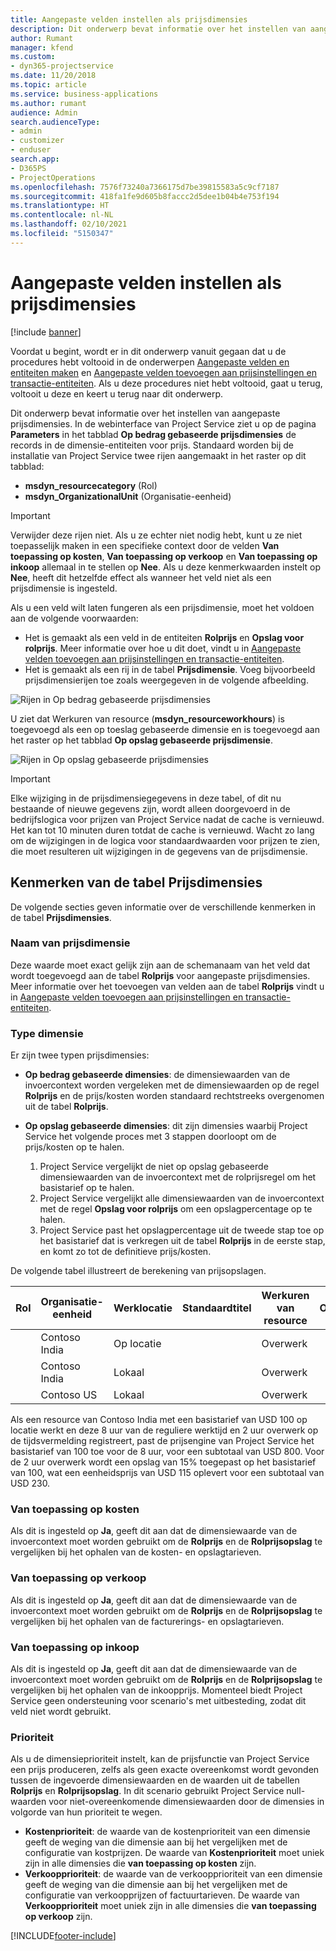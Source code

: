 ```yaml
---
title: Aangepaste velden instellen als prijsdimensies
description: Dit onderwerp bevat informatie over het instellen van aangepaste prijsdimensies.
author: Rumant
manager: kfend
ms.custom:
- dyn365-projectservice
ms.date: 11/20/2018
ms.topic: article
ms.service: business-applications
ms.author: rumant
audience: Admin
search.audienceType:
- admin
- customizer
- enduser
search.app:
- D365PS
- ProjectOperations
ms.openlocfilehash: 7576f73240a7366175d7be39815583a5c9cf7187
ms.sourcegitcommit: 418fa1fe9d605b8faccc2d5dee1b04b4e753f194
ms.translationtype: HT
ms.contentlocale: nl-NL
ms.lasthandoff: 02/10/2021
ms.locfileid: "5150347"
---
```

# <a name="setting-up-custom-fields-as-pricing-dimensions"></a>Aangepaste velden instellen als prijsdimensies 

[!include [banner](../includes/psa-now-project-operations.md)]

Voordat u begint, wordt er in dit onderwerp vanuit gegaan dat u de procedures hebt voltooid in de onderwerpen [Aangepaste velden en entiteiten maken](create-custom-fields-entities.md) en [Aangepaste velden toevoegen aan prijsinstellingen en transactie-entiteiten](field-references.md). Als u deze procedures niet hebt voltooid, gaat u terug, voltooit u deze en keert u terug naar dit onderwerp. 

Dit onderwerp bevat informatie over het instellen van aangepaste prijsdimensies. In de webinterface van Project Service ziet u op de pagina **Parameters** in het tabblad **Op bedrag gebaseerde prijsdimensies** de records in de dimensie-entiteiten voor prijs. Standaard worden bij de installatie van Project Service twee rijen aangemaakt in het raster op dit tabblad:

- **msdyn_resourcecategory** (Rol)
- **msdyn_OrganizationalUnit** (Organisatie-eenheid)

> [!IMPORTANT]
> Verwijder deze rijen niet. Als u ze echter niet nodig hebt, kunt u ze niet toepasselijk maken in een specifieke context door de velden **Van toepassing op kosten**, **Van toepassing op verkoop** en **Van toepassing op inkoop** allemaal in te stellen op **Nee**. Als u deze kenmerkwaarden instelt op **Nee**, heeft dit hetzelfde effect als wanneer het veld niet als een prijsdimensie is ingesteld.

Als u een veld wilt laten fungeren als een prijsdimensie, moet het voldoen aan de volgende voorwaarden:

- Het is gemaakt als een veld in de entiteiten **Rolprijs** en **Opslag voor rolprijs**. Meer informatie over hoe u dit doet, vindt u in [Aangepaste velden toevoegen aan prijsinstellingen en transactie-entiteiten](field-references.md).
- Het is gemaakt als een rij in de tabel **Prijsdimensie**. Voeg bijvoorbeeld prijsdimensierijen toe zoals weergegeven in de volgende afbeelding. 

![Rijen in Op bedrag gebaseerde prijsdimensies](media/Amt-based-PD.png)

U ziet dat Werkuren van resource (**msdyn_resourceworkhours**) is toegevoegd als een op toeslag gebaseerde dimensie en is toegevoegd aan het raster op het tabblad **Op opslag gebaseerde prijsdimensie**.

![Rijen in Op opslag gebaseerde prijsdimensies](media/Markup-based-PD.png)

> [!IMPORTANT]
> Elke wijziging in de prijsdimensiegegevens in deze tabel, of dit nu bestaande of nieuwe gegevens zijn, wordt alleen doorgevoerd in de bedrijfslogica voor prijzen van Project Service nadat de cache is vernieuwd. Het kan tot 10 minuten duren totdat de cache is vernieuwd. Wacht zo lang om de wijzigingen in de logica voor standaardwaarden voor prijzen te zien, die moet resulteren uit wijzigingen in de gegevens van de prijsdimensie.


## <a name="attributes-of-the-pricing-dimensions-table"></a>Kenmerken van de tabel Prijsdimensies
De volgende secties geven informatie over de verschillende kenmerken in de tabel **Prijsdimensies**.

### <a name="pricing-dimension-name"></a>Naam van prijsdimensie
Deze waarde moet exact gelijk zijn aan de schemanaam van het veld dat wordt toegevoegd aan de tabel **Rolprijs** voor aangepaste prijsdimensies. Meer informatie over het toevoegen van velden aan de tabel **Rolprijs** vindt u in [Aangepaste velden toevoegen aan prijsinstellingen en transactie-entiteiten](field-references.md).

### <a name="type-of-dimension"></a>Type dimensie
Er zijn twee typen prijsdimensies:
  
  - **Op bedrag gebaseerde dimensies**: de dimensiewaarden van de invoercontext worden vergeleken met de dimensiewaarden op de regel **Rolprijs** en de prijs/kosten worden standaard rechtstreeks overgenomen uit de tabel **Rolprijs**.
  - **Op opslag gebaseerde dimensies**: dit zijn dimensies waarbij Project Service het volgende proces met 3 stappen doorloopt om de prijs/kosten op te halen.
 
    1. Project Service vergelijkt de niet op opslag gebaseerde dimensiewaarden van de invoercontext met de rolprijsregel om het basistarief op te halen.
    2. Project Service vergelijkt alle dimensiewaarden van de invoercontext met de regel **Opslag voor rolprijs** om een opslagpercentage op te halen.
    3. Project Service past het opslagpercentage uit de tweede stap toe op het basistarief dat is verkregen uit de tabel **Rolprijs** in de eerste stap, en komt zo tot de definitieve prijs/kosten.
   
   De volgende tabel illustreert de berekening van prijsopslagen.
  
| Rol        | Organisatie-eenheid    |Werklocatie      |Standaardtitel      |Werkuren van resource      |  Opslag|
| ------------|-------------|-------------------|--------------------|-------------------------|--------:|
|             | Contoso India|Op locatie            |                    |Overwerk                 |15     |
|             | Contoso India|Lokaal             |                    |Overwerk                 |10     |
|             | Contoso US   |Lokaal             |                    |Overwerk                 |20     |


Als een resource van Contoso India met een basistarief van USD 100 op locatie werkt en deze 8 uur van de reguliere werktijd en 2 uur overwerk op de tijdsvermelding registreert, past de prijsengine van Project Service het basistarief van 100 toe voor de 8 uur, voor een subtotaal van USD 800. Voor de 2 uur overwerk wordt een opslag van 15% toegepast op het basistarief van 100, wat een eenheidsprijs van USD 115 oplevert voor een subtotaal van USD 230.

### <a name="applicable-to-cost"></a>Van toepassing op kosten 
Als dit is ingesteld op **Ja**, geeft dit aan dat de dimensiewaarde van de invoercontext moet worden gebruikt om de **Rolprijs** en de **Rolprijsopslag** te vergelijken bij het ophalen van de kosten- en opslagtarieven.

### <a name="applicable-to-sales"></a>Van toepassing op verkoop
Als dit is ingesteld op **Ja**, geeft dit aan dat de dimensiewaarde van de invoercontext moet worden gebruikt om de **Rolprijs** en de **Rolprijsopslag** te vergelijken bij het ophalen van de facturerings- en opslagtarieven.

### <a name="applicable-to-purchase"></a>Van toepassing op inkoop
Als dit is ingesteld op **Ja**, geeft dit aan dat de dimensiewaarde van de invoercontext moet worden gebruikt om de **Rolprijs** en de **Rolprijsopslag** te vergelijken bij het ophalen van de inkoopprijs. Momenteel biedt Project Service geen ondersteuning voor scenario's met uitbesteding, zodat dit veld niet wordt gebruikt. 

### <a name="priority"></a>Prioriteit
Als u de dimensieprioriteit instelt, kan de prijsfunctie van Project Service een prijs produceren, zelfs als geen exacte overeenkomst wordt gevonden tussen de ingevoerde dimensiewaarden en de waarden uit de tabellen **Rolprijs** en **Rolprijsopslag**. In dit scenario gebruikt Project Service null-waarden voor niet-overeenkomende dimensiewaarden door de dimensies in volgorde van hun prioriteit te wegen.

- **Kostenprioriteit**: de waarde van de kostenprioriteit van een dimensie geeft de weging van die dimensie aan bij het vergelijken met de configuratie van kostprijzen. De waarde van **Kostenprioriteit** moet uniek zijn in alle dimensies die **van toepassing op kosten** zijn.
- **Verkoopprioriteit**: de waarde van de verkoopprioriteit van een dimensie geeft de weging van die dimensie aan bij het vergelijken met de configuratie van verkoopprijzen of factuurtarieven. De waarde van **Verkoopprioriteit** moet uniek zijn in alle dimensies die **van toepassing op verkoop** zijn.


[!INCLUDE[footer-include](../includes/footer-banner.md)]